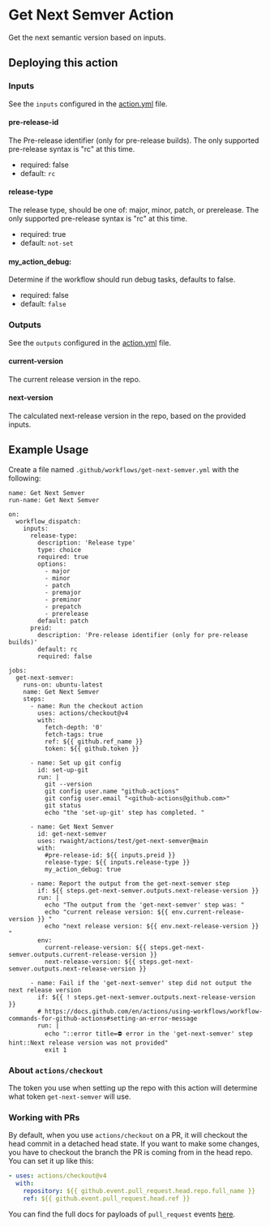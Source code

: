 # Get Next Semver Action

Get the next semantic version based on inputs.

## Deploying this action

### Inputs

See the `inputs` configured in the [action.yml](action.yml) file.

#### pre-release-id

The Pre-release identifier (only for pre-release builds). The only supported pre-release syntax is "rc" at this time.
* required: false
* default: `rc`

#### release-type

The release type, should be one of: major, minor, patch, or prerelease. The only supported pre-release syntax is "rc" at this time.
* required: true
* default: `not-set`

#### my_action_debug:

Determine if the workflow should run debug tasks, defaults to false.
* required: false
* default: `false`

### Outputs

See the `outputs` configured in the [action.yml](action.yml) file.

#### current-version

The current release version in the repo.

#### next-version

The calculated next-release version in the repo, based on the provided inputs.


## Example Usage

Create a file named `.github/workflows/get-next-semver.yml` with the following:
```
name: Get Next Semver
run-name: Get Next Semver

on:
  workflow_dispatch:
    inputs:
      release-type:
        description: 'Release type'
        type: choice
        required: true
        options:
          - major
          - minor
          - patch
          - premajor
          - preminor
          - prepatch
          - prerelease
        default: patch
      preid:
        description: 'Pre-release identifier (only for pre-release builds)'
        default: rc
        required: false

jobs:
  get-next-semver:
    runs-on: ubuntu-latest
    name: Get Next Semver
    steps:
      - name: Run the checkout action
        uses: actions/checkout@v4
        with:
          fetch-depth: '0'
          fetch-tags: true
          ref: ${{ github.ref_name }}
          token: ${{ github.token }}

      - name: Set up git config
        id: set-up-git
        run: |
          git --version
          git config user.name "github-actions"
          git config user.email "<github-actions@github.com>"
          git status
          echo "the 'set-up-git' step has completed. "

      - name: Get Next Semver
        id: get-next-semver
        uses: rwaight/actions/test/get-next-semver@main
        with:
          #pre-release-id: ${{ inputs.preid }}
          release-type: ${{ inputs.release-type }}
          my_action_debug: true

      - name: Report the output from the get-next-semver step
        if: ${{ steps.get-next-semver.outputs.next-release-version }}
        run: |
          echo "The output from the 'get-next-semver' step was: "
          echo "current release version: ${{ env.current-release-version }} "
          echo "next release version: ${{ env.next-release-version }} "
        env:
          current-release-version: ${{ steps.get-next-semver.outputs.current-release-version }}
          next-release-version: ${{ steps.get-next-semver.outputs.next-release-version }}

      - name: Fail if the 'get-next-semver' step did not output the next release version
        if: ${{ ! steps.get-next-semver.outputs.next-release-version }}
        # https://docs.github.com/en/actions/using-workflows/workflow-commands-for-github-actions#setting-an-error-message
        run: |
          echo "::error title=⛔ error in the 'get-next-semver' step hint::Next release version was not provided"
          exit 1

```

### About `actions/checkout`

The token you use when setting up the repo with this action will determine what token `get-next-semver` will use.  

### Working with PRs

By default, when you use `actions/checkout` on a PR, it will checkout the head commit in a detached head state.
If you want to make some changes, you have to checkout the branch the PR is coming from in the head repo.  
You can set it up like this:

```yaml
- uses: actions/checkout@v4
  with:
    repository: ${{ github.event.pull_request.head.repo.full_name }}
    ref: ${{ github.event.pull_request.head.ref }}
```

You can find the full docs for payloads of `pull_request` events [here](https://docs.github.com/en/developers/webhooks-and-events/webhooks/webhook-events-and-payloads#webhook-payload-example-32).

